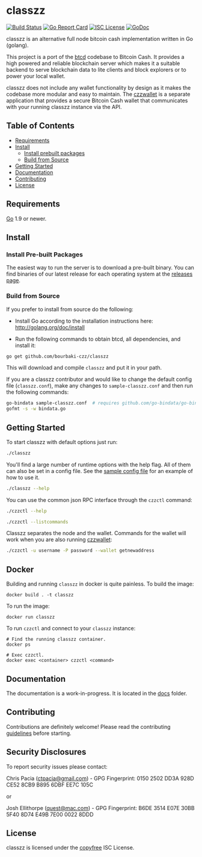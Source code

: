 classzz
====
[![Build Status](https://travis-ci.org/bourbaki-czz/classzz.png?branch=master)](https://travis-ci.org/bourbaki-czz/classzz)
[![Go Report Card](https://goreportcard.com/badge/github.com/bourbaki-czz/classzz)](https://goreportcard.com/report/github.com/bourbaki-czz/classzz)
[![ISC License](http://img.shields.io/badge/license-ISC-blue.svg)](http://copyfree.org)
[![GoDoc](https://img.shields.io/badge/godoc-reference-blue.svg)](http://godoc.org/github.com/bourbaki-czz/classzz)

classzz is an alternative full node bitcoin cash implementation written in Go (golang).

This project is a port of the [btcd](https://github.com/btcsuite/btcd) codebase to Bitcoin Cash. It provides a high powered
and reliable blockchain server which makes it a suitable backend to serve blockchain data to lite clients and block explorers
or to power your local wallet.

classzz does not include any wallet functionality by design as it makes the codebase more modular and easy to maintain. 
The [czzwallet](https://github.com/bourbaki-czz/czzwallet) is a separate application that provides a secure Bitcoin Cash wallet 
that communicates with your running classzz instance via the API.

## Table of Contents

- [Requirements](#requirements)
- [Install](#install)
  - [Install prebuilt packages](#install-pre-built-packages)
  - [Build from Source](#build-from-source)
- [Getting Started](#getting-started)
- [Documentation](#documentation)
- [Contributing](#contributing)
- [License](#license)

## Requirements

[Go](http://golang.org) 1.9 or newer.

## Install

### Install Pre-built Packages

The easiest way to run the server is to download a pre-built binary. You can find binaries of our latest release for each operating system at the [releases page](https://github.com/bourbaki-czz/classzz/releases).

### Build from Source

If you prefer to install from source do the following:

- Install Go according to the installation instructions here:
  http://golang.org/doc/install

- Run the following commands to obtain btcd, all dependencies, and install it:

```bash
go get github.com/bourbaki-czz/classzz
```

This will download and compile `classzz` and put it in your path.

If you are a classzz contributor and would like to change the default config file (`classzz.conf`), make any changes to `sample-classzz.conf` and then run the following commands:

```bash
go-bindata sample-classzz.conf  # requires github.com/go-bindata/go-bindata/
gofmt -s -w bindata.go
```

## Getting Started

To start classzz with default options just run:

```bash
./classzz
```

You'll find a large number of runtime options with the help flag. All of them can also be set in a config file.
See the [sample config file](https://github.com/bourbaki-czz/classzz/blob/master/sample-classzz.conf) for an example of how to use it.

```bash
./classzz --help
```

You can use the common json RPC interface through the `czzctl` command:

```bash
./czzctl --help

./czzctl --listcommands
```

Classzz separates the node and the wallet. Commands for the wallet will work when you are also running
[czzwallet](https://github.com/bourbaki-czz/czzwallet):

```bash
./czzctl -u username -P password --wallet getnewaddress
```

## Docker

Building and running `classzz` in docker is quite painless. To build the image:

```
docker build . -t classzz
```

To run the image:

```
docker run classzz
```

To run `czzctl` and connect to your `classzz` instance:

```
# Find the running classzz container.
docker ps

# Exec czzctl.
docker exec <container> czzctl <command>
```

## Documentation

The documentation is a work-in-progress.  It is located in the [docs](https://github.com/bourbaki-czz/classzz/tree/master/docs) folder.

## Contributing

Contributions are definitely welcome! Please read the contributing [guidelines](https://github.com/bourbaki-czz/classzz/blob/master/docs/code_contribution_guidelines.md) before starting.

## Security Disclosures

To report security issues please contact:

Chris Pacia (ctpacia@gmail.com) - GPG Fingerprint: 0150 2502 DD3A 928D CE52 8CB9 B895 6DBF EE7C 105C

or

Josh Ellithorpe (quest@mac.com) - GPG Fingerprint: B6DE 3514 E07E 30BB 5F40  8D74 E49B 7E00 0022 8DDD 

## License

classzz is licensed under the [copyfree](http://copyfree.org) ISC License.
